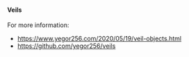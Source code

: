 #### Veils

For more information:

- https://www.yegor256.com/2020/05/19/veil-objects.html
- https://github.com/yegor256/veils
